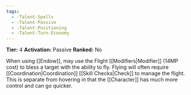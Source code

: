 ```yaml
---
tags:
  - -Talent-Spells
  - -Talent-Passive
  - -Talent-Positioning
  - -Talent-Turn-Economy
---
```

**Tier:** 4
**Activation:** Passive
**Ranked:** No

When using [[Endow]], may use the Flight [[Modifiers|Modifier]] (14MP cost) to bless a target with the ability to fly. Flying will often require [[Coordination|Coordination]] [[Skill Checks|Check]] to manage the flight. This is separate from hovering in that the [[Character]] has much more control and can go quicker.